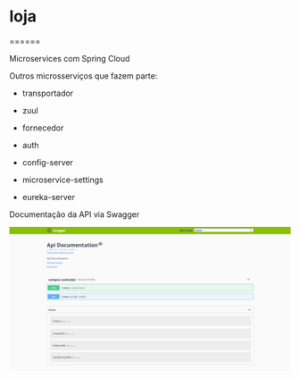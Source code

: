 # loja
======

Microservices com Spring Cloud

Outros microsserviços que fazem parte:

- transportador

- zuul

- fornecedor

- auth

- config-server

- microservice-settings

- eureka-server

Documentação da API via Swagger

![Screenshot](screenshot-1.png)

